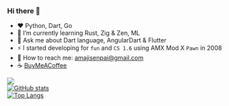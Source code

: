 ### Hi there 👋

- ❤️ Python, Dart, Go
- 🌱 I’m currently learning Rust, Zig & Zen, ML
- 💬 Ask me about Dart language, AngularDart & Flutter
- ⚡ I started developing for `fun` and `CS 1.6` using AMX Mod X `Pawn` in 2008
- 📧 How to reach me: [amajisenpai@gmail.com](mailto:amajisenpai@gmail.com)
- ☕ [BuyMeACoffee](https://www.buymeacoffee.com/ykmnkmi)

![](https://komarev.com/ghpvc/?username=ykmnkmi)  
[![GitHub stats](https://github-readme-stats.vercel.app/api?username=ykmnkmi&count_private=true&show_icons=true)](https://github.com/ykmnkmi)  
[![Top Langs](https://github-readme-stats.vercel.app/api/top-langs/?username=ykmnkmi&layout=compact)](https://github.com/ykmnkmi)

